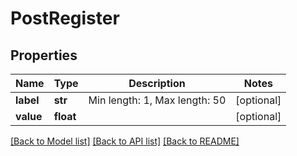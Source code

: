 # PostRegister

## Properties
Name | Type | Description | Notes
------------ | ------------- | ------------- | -------------
**label** | **str** | Min length: 1, Max length: 50 | [optional] 
**value** | **float** |  | [optional] 

[[Back to Model list]](../README.md#documentation-for-models) [[Back to API list]](../README.md#documentation-for-api-endpoints) [[Back to README]](../README.md)

